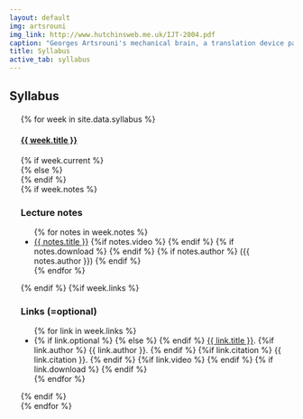```yaml
---
layout: default
img: artsrouni
img_link: http://www.hutchinsweb.me.uk/IJT-2004.pdf
caption: "Georges Artsrouni's mechanical brain, a translation device patented in 1933 in France."
title: Syllabus
active_tab: syllabus
---
```


## Syllabus

<style type="text/css">
    .bs-example{
        margin: 20px;
    }
</style>

<div class="bs-example">
    <div class="panel-group" id="accordion">
        {% for week in site.data.syllabus %}
            <div class="panel panel-default">
                <div class="panel-heading">
                    <h4 class="panel-title">
                        <a data-toggle="collapse" data-parent="#accordion" href="#{{ week.tag }}">{{ week.title }}</a>
                    </h4>
                </div>
                {% if week.current %}
                <div id="{{ week.tag }}" class="panel-collapse collapse in">
                {% else %}
                <div id="{{ week.tag }}" class="panel-collapse collapse">
                {% endif %}
                <div class="panel panel-default">
                  {% if week.notes %}
                      <div class="panel-heading">
                        <h3 class="panel-title">Lecture notes</h3>
                      </div>
                      <ul class="list-group">
                      {% for notes in week.notes %}
                        <li class="list-group-item"> <a href="{{ notes.url }}">{{ notes.title }}</a>
                            {%if notes.video %}
                                <a href="{{ notes.video }}"><span class="glyphicon glyphicon-film"></span></a>
                            {% endif %}
                            {% if notes.download %} 
                                <a href="{{ notes.download }}"><span class="glyphicon glyphicon-save"> </span></a> 
                            {% endif %}
                            {% if notes.author %} 
                                ({{ notes.author }}) 
                            {% endif %}
                        </li>
                      {% endfor %}
                      </ul>
                  {% endif %}
                  {%if week.links %}
                      <div class="panel-heading">
                        <h3 class="panel-title">Links (<i class="fa fa-star"></i>=optional)</h3>
                      </div>
                      <ul class="list-group">
                      {% for link in week.links %}
                        <li class="list-group-item"> 
                        {% if link.optional %}
                            <i class="fa fa-star"> </i>
                        {% else %}
                            <i class="fa"> </i> 
                        {% endif %}
                        <a href="{{ link.url }}">{{ link.title }}</a>.
                            {%if link.author %}
                                {{ link.author }}.
                            {% endif %}
                            {%if link.citation %}
                                {{ link.citation }}.
                            {% endif %}
                            {%if link.video %}
                                <a href="{{ link.video }}"><span class="glyphicon glyphicon-film"></span></a>
                            {% endif %}
                            {% if link.download %} 
                                <a href="{{ link.download }}"><span class="glyphicon glyphicon-save"> </span></a> 
                            {% endif %}
                        </li>
                      {% endfor %}
                      </ul>
                  {% endif %}
                </div>
                </div>
            </div>
        {% endfor %}
    </div>
</div>

